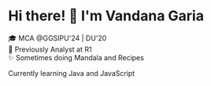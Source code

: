 # Hi there! 👋 I'm Vandana Garia

🎓 MCA @GGSIPU'24 | DU'20  
💼 Previously Analyst at R1  
✨ Sometimes doing Mandala and Recipes  

Currently learning Java and JavaScript 

